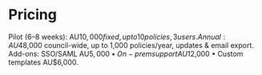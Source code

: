 # Pricing
Pilot (6–8 weeks): AU$10,000 fixed, up to 10 policies, 3 users.  
Annual: AU$48,000 council-wide, up to 1,000 policies/year, updates & email export.  
Add-ons: SSO/SAML AU$5,000 • On-prem support AU$12,000 • Custom templates AU$6,000.
